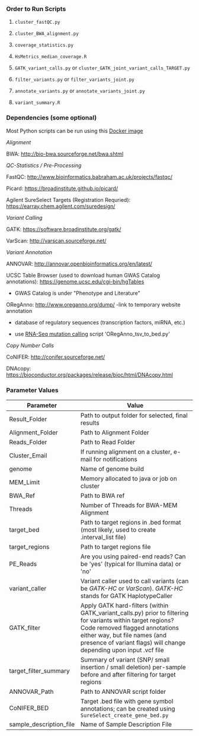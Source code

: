### Order to Run Scripts ###

1) `cluster_fastQC.py`

2) `cluster_BWA_alignment.py`

3) `coverage_statistics.py`

4) `HsMetrics_median_coverage.R`

5) `GATK_variant_calls.py` or `cluster_GATK_joint_variant_calls_TARGET.py`

6) `filter_variants.py` or `filter_variants_joint.py`

7) `annotate_variants.py` or `annotate_variants_joint.py`

8) `variant_summary.R`


### Dependencies (some optional) ###

Most Python scripts can be run using this [Docker image](https://hub.docker.com/r/cwarden45/dnaseq-dependencies/)

*Alignment*

BWA: http://bio-bwa.sourceforge.net/bwa.shtml

*QC-Statistics / Pre-Processing*

FastQC: http://www.bioinformatics.babraham.ac.uk/projects/fastqc/

Picard: https://broadinstitute.github.io/picard/

Agilent SureSelect Targets (Registration Requried): https://earray.chem.agilent.com/suredesign/

*Variant Calling*

GATK: https://software.broadinstitute.org/gatk/

VarScan: http://varscan.sourceforge.net/

*Variant Annotation*

ANNOVAR: http://annovar.openbioinformatics.org/en/latest/

UCSC Table Browser (used to download human GWAS Catalog annotations): https://genome.ucsc.edu/cgi-bin/hgTables

- GWAS Catalog is under "Phenotype and Literature"

ORegAnno: http://www.oreganno.org/dump/ -link to temporary website annotation
 
- database of regulatory sequences (transcription factors, miRNA, etc.)

- use [RNA-Seq mutation calling](https://github.com/cwarden45/RNAseq_templates/tree/master/Mutation_Workflow) script 'ORegAnno_tsv_to_bed.py'

*Copy Number Calls*

CoNIFER: http://conifer.sourceforge.net/

DNAcopy: https://bioconductor.org/packages/release/bioc/html/DNAcopy.html

### Parameter Values ###
| Parameter | Value|
|---|---|
|Result_Folder|Path to output folder for selected, final results|
|Alignment_Folder|Path to Alignment Folder|
|Reads_Folder|Path to Read Folder|
|Cluster_Email|If running alignment on a cluster, e-mail for notifications|
|genome|Name of genome build|
|MEM_Limit|Memory allocated to java or job on cluster|
|BWA_Ref| Path to BWA ref|
|Threads|Number of Threads for BWA-MEM Alignment|
|target_bed|Path to target regions in .bed format (most likely, used to create .interval_list file)|
|target_regions|Path to target regions file|
|PE_Reads|Are you using paired-end reads?  Can be 'yes' (typical for Illumina data) or 'no'|
|variant_caller|Variant caller used to call variants (can be *GATK-HC* or *VarScan*).  *GATK-HC* stands for GATK HaplotypeCaller|
|GATK_filter|Apply GATK hard-filters (within GATK_variant_calls.py) prior to filtering for variants within target regions? Code removed flagged annotations either way, but file names (and presence of variant flags) will change depending upon input .vcf file|
|target_filter_summary|Summary of variant (SNP/ small insertion / small deletion) per-sample before and after filtering for target regions|
|ANNOVAR_Path|Path to ANNOVAR script folder|
|CoNIFER_BED|Target .bed file with gene symbol annotations; can be created using `SureSelect_create_gene_bed.py`|
|sample_description_file|Name of Sample Description File|
